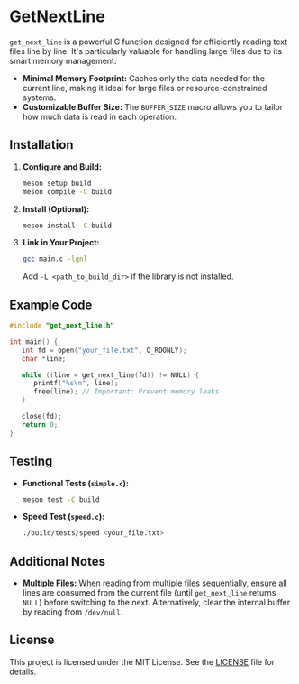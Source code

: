 # GetNextLine

`get_next_line` is a powerful C function designed for efficiently reading text files line by line. It's particularly valuable for handling large files due to its smart memory management:

* **Minimal Memory Footprint:** Caches only the data needed for the current line, making it ideal for large files or resource-constrained systems.
* **Customizable Buffer Size:**  The `BUFFER_SIZE` macro allows you to tailor how much data is read in each operation.

## Installation

1. **Configure and Build:**
   ```bash
   meson setup build
   meson compile -C build
   ```

2. **Install (Optional):**
   ```bash
   meson install -C build
   ```

3. **Link in Your Project:**
   ```bash
   gcc main.c -lgnl
   ```
   Add `-L <path_to_build_dir>` if the library is not installed.

## Example Code

```c
#include "get_next_line.h"

int main() {
   int fd = open("your_file.txt", O_RDONLY);
   char *line;

   while ((line = get_next_line(fd)) != NULL) {
      printf("%s\n", line);
      free(line); // Important: Prevent memory leaks
   }

   close(fd);
   return 0;
}
```

## Testing

- **Functional Tests (`simple.c`):**
   ```bash
   meson test -C build
   ```

- **Speed Test (`speed.c`):**
   ```bash
   ./build/tests/speed <your_file.txt>
   ```

## Additional Notes

* **Multiple Files:** When reading from multiple files sequentially, ensure all lines are consumed from the current file (until `get_next_line` returns `NULL`) before switching to the next. Alternatively, clear the internal buffer by reading from `/dev/null`.

## License

This project is licensed under the MIT License.  See the [LICENSE](LICENSE) file for details.
